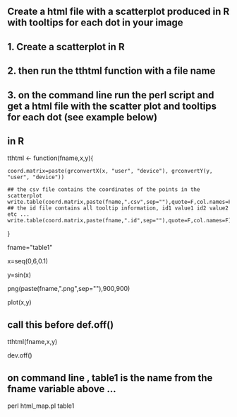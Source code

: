 ## Create a html file with a scatterplot produced in R with tooltips for each dot in your image  

## 1. Create a scatterplot in R
## 2. then run the tthtml function with a file name
## 3. on the command line run the perl script and get a html file with the scatter plot and tooltips for each dot (see example below)

## in R
tthtml <- function(fname,x,y){

	coord.matrix=paste(grconvertX(x, "user", "device"), grconvertY(y, "user", "device"))

	## the csv file contains the coordinates of the points in the scatterplot
	write.table(coord.matrix,paste(fname,".csv",sep=""),quote=F,col.names=F)
	## the id file contains all tooltip information, id1 value1 id2 value2 etc ...
	write.table(coord.matrix,paste(fname,".id",sep=""),quote=F,col.names=F)
	
}

fname="table1"

x=seq(0,6,0.1)

y=sin(x)

png(paste(fname,".png",sep=""),900,900)

plot(x,y)

## call this before def.off()

tthtml(fname,x,y)

dev.off()


## on command line , table1 is the name from the fname variable above ...
perl html_map.pl table1
